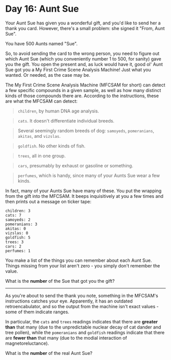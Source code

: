 # Day 16: Aunt Sue

Your Aunt Sue has given you a wonderful gift, and you'd like to send her a
thank you card. However, there's a small problem: she signed it "From, Aunt
Sue".

You have 500 Aunts named "Sue".

So, to avoid sending the card to the wrong person, you need to figure out
which Aunt Sue (which you conveniently number 1 to 500, for sanity) gave you
the gift. You open the present and, as luck would have it, good ol' Aunt Sue
got you a My First Crime Scene Analysis Machine! Just what you wanted. Or
needed, as the case may be.

The My First Crime Scene Analysis Machine (MFCSAM for short) can detect a
few specific compounds in a given sample, as well as how many distinct kinds
of those compounds there are. According to the instructions, these are what
the MFCSAM can detect:

> `children`, by human DNA age analysis.

> `cats`. It doesn't differentiate individual breeds.

> Several seemingly random breeds of dog: `samoyeds`, `pomeranians`, `akitas`, and `vizslas`.

> `goldfish`. No other kinds of fish.

> `trees`, all in one group.

> `cars`, presumably by exhaust or gasoline or something.

> `perfumes`, which is handy, since many of your Aunts Sue wear a few kinds.

In fact, many of your Aunts Sue have many of these. You put the wrapping
from the gift into the MFCSAM. It beeps inquisitively at you a few times and
then prints out a message on ticker tape:

```
children: 3
cats: 7
samoyeds: 2
pomeranians: 3
akitas: 0
vizslas: 0
goldfish: 5
trees: 3
cars: 2
perfumes: 1
```

You make a list of the things you can remember about each Aunt Sue. Things
missing from your list aren't zero - you simply don't remember the value.

What is the **number** of the Sue that got you the gift?

---

As you're about to send the thank you note, something in the MFCSAM's
instructions catches your eye. Apparently, it has an outdated
retroencabulator, and so the output from the machine isn't exact values -
some of them indicate ranges.

In particular, the `cats` and `trees` readings indicates that there are
**greater than** that many (due to the unpredictable nuclear decay of cat
dander and tree pollen), while the `pomeranians` and `goldfish` readings
indicate that there are **fewer than** that many (due to the modial interaction
of magnetoreluctance).

What is the **number** of the real Aunt Sue?

